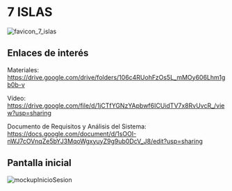 # 7 ISLAS
![favicon_7_islas](https://user-images.githubusercontent.com/72655010/195433281-1251e0e2-c127-42da-a95c-b63eeb893b03.png)
## Enlaces de interés
Materiales: https://drive.google.com/drive/folders/106c4RUohFzOs5L_mMOy606Lhm1gb0b-v

Vídeo: https://drive.google.com/file/d/1jCTfYGNzYApbwf6ICUidTV7x8RvUvcR_/view?usp=sharing

Documento de Requisitos y Análisis del Sistema: 
https://docs.google.com/document/d/1sOOI-nWJ7cOVnqZe5bYJ3MqoWgxyuyZ9g9ub0DcV_J8/edit?usp=sharing

## Pantalla inicial
![mockupInicioSesion](https://user-images.githubusercontent.com/72655010/195433419-f2dead72-58bc-45ec-ae2a-ebf067ed4f99.jpg)

